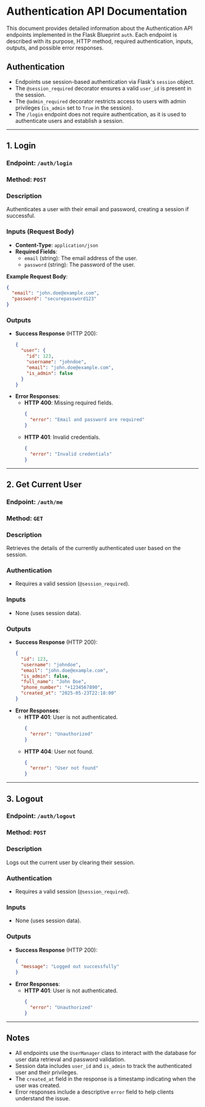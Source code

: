 # Authentication API Documentation

This document provides detailed information about the Authentication API endpoints implemented in the Flask Blueprint `auth`. Each endpoint is described with its purpose, HTTP method, required authentication, inputs, outputs, and possible error responses.

## Authentication
- Endpoints use session-based authentication via Flask's `session` object.
- The `@session_required` decorator ensures a valid `user_id` is present in the session.
- The `@admin_required` decorator restricts access to users with admin privileges (`is_admin` set to `True` in the session).
- The `/login` endpoint does not require authentication, as it is used to authenticate users and establish a session.

---

## 1. Login
### Endpoint: `/auth/login`
### Method: `POST`
### Description
Authenticates a user with their email and password, creating a session if successful.

### Inputs (Request Body)
- **Content-Type**: `application/json`
- **Required Fields**:
  - `email` (string): The email address of the user.
  - `password` (string): The password of the user.

**Example Request Body**:
```json
{
  "email": "john.doe@example.com",
  "password": "securepassword123"
}
```

### Outputs
- **Success Response** (HTTP 200):
  ```json
  {
    "user": {
      "id": 123,
      "username": "johndoe",
      "email": "john.doe@example.com",
      "is_admin": false
    }
  }
  ```
- **Error Responses**:
  - **HTTP 400**: Missing required fields.
    ```json
    {
      "error": "Email and password are required"
    }
    ```
  - **HTTP 401**: Invalid credentials.
    ```json
    {
      "error": "Invalid credentials"
    }
    ```

---

## 2. Get Current User
### Endpoint: `/auth/me`
### Method: `GET`
### Description
Retrieves the details of the currently authenticated user based on the session.

### Authentication
- Requires a valid session (`@session_required`).

### Inputs
- None (uses session data).

### Outputs
- **Success Response** (HTTP 200):
  ```json
  {
    "id": 123,
    "username": "johndoe",
    "email": "john.doe@example.com",
    "is_admin": false,
    "full_name": "John Doe",
    "phone_number": "+1234567890",
    "created_at": "2025-05-23T22:18:00"
  }
  ```
- **Error Responses**:
  - **HTTP 401**: User is not authenticated.
    ```json
    {
      "error": "Unauthorized"
    }
    ```
  - **HTTP 404**: User not found.
    ```json
    {
      "error": "User not found"
    }
    ```

---

## 3. Logout
### Endpoint: `/auth/logout`
### Method: `POST`
### Description
Logs out the current user by clearing their session.

### Authentication
- Requires a valid session (`@session_required`).

### Inputs
- None (uses session data).

### Outputs
- **Success Response** (HTTP 200):
  ```json
  {
    "message": "Logged out successfully"
  }
  ```
- **Error Responses**:
  - **HTTP 401**: User is not authenticated.
    ```json
    {
      "error": "Unauthorized"
    }
    ```

---

## Notes
- All endpoints use the `UserManager` class to interact with the database for user data retrieval and password validation.
- Session data includes `user_id` and `is_admin` to track the authenticated user and their privileges.
- The `created_at` field in the response is a timestamp indicating when the user was created.
- Error responses include a descriptive `error` field to help clients understand the issue.